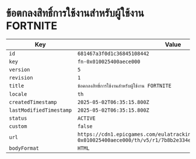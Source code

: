 # ข้อตกลงสิทธิ์การใช้งานสำหรับผู้ใช้งาน FORTNITE

| Key | Value |
| --- | ----- |
| `id` | `681467a3f0d1c36845108442` |
| `key` | `fn-0x010025400aece000` |
| `version` | `5` |
| `revision` | `1` |
| `title` | `ข้อตกลงสิทธิ์การใช้งานสำหรับผู้ใช้งาน FORTNITE` |
| `locale` | `th` |
| `createdTimestamp` | `2025-05-02T06:35:15.800Z` |
| `lastModifiedTimestamp` | `2025-05-02T06:35:15.800Z` |
| `status` | `ACTIVE` |
| `custom` | `false` |
| `url` | `https://cdn1.epicgames.com/eulatracking-download/fn-0x010025400aece000/th/v5/r1/7b8b2e334ed4615aacf9fdb1b7724294.pdf` |
| `bodyFormat` | `HTML` |
